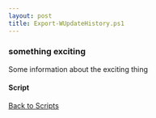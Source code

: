 ```yaml
---
layout: post
title: Export-WUpdateHistory.ps1
---
```


### something exciting

Some information about the exciting thing

#### Script

<script async src="https://gist-it.appspot.com/github.com/BanterBoy/scripts-blog/blob/master/PowerShell/scripts/windowsUpdates/Export-WUpdateHistory.ps1" crossorigin="anonymous"></script>

<a href="/menu/_pages/scripts.html">Back to Scripts</a>
